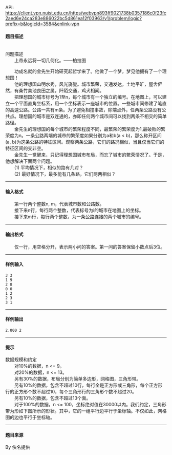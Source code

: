 API: https://client.vpn.nuist.edu.cn/https/webvpn893ff9021738b0357186c0f23fc2aed6e24ca283e886022bc5d861ea12f03963/v1/problem/logic?prefix=b&logicId=3584&enlink-vpn

#### 题目描述

   
问题描述  
　　上帝永远将一切几何化。——柏拉图

　　功成名就的金先生开始研究起哲学来了。他做了一个梦，梦见他拥有了一个理想国！  
　　他的理想国山明水秀，风光旖旎。城市繁荣，交通发达。土地平旷，屋舍俨然，有桑竹美池良田之属，阡陌交通，鸡犬相闻。  
　　把理想国的城市标号为1至n，每个城市有一个独立的编号。在地图上，可以建立一个平面直角坐标系，用一个坐标表示一座城市的位置。一些城市间修建了笔直的高速公路。公路一共有m条。为了避免相撞事故，除端点外，任两条公路没有公共点。理想国的城市是双连通的，亦即任何两个城市间可以找到两条不相交的简单路径。  
　　金先生的理想国的每个城市的繁荣程度不同，最繁荣的繁荣度为1,最破败的繁荣度为n。一条公路两端的城市的繁荣度如果分别为a和b(a < b)，那么称开区间(a, b)为这条公路的特征区间。观察两条公路，它们的路况相似，当且仅当它们的特征区间的交非空。  
　　金先生一觉醒来，只记得理想国城市布局，而忘了城市的繁荣情况了。于是，他想解决下面两个问题。  
　　(1) 平均情况下，相似的路有几对？  
　　(2) 最好情况下，最多能有几条路，它们两两相似？  

---

#### 输入格式

　　第一行两个整数n, m，代表城市数和公路数。  
　　接下来n行，每行两个整数，代表标号为i的城市在地图上的坐标。  
　　接下来m行，每行两个整数，为一条公路连接的两个城市的编号。  

---

#### 输出格式

　　仅一行，用空格分开，表示两小问的答案。第一问的答案保留小数点后3位。  

---

#### 样例输入
```
3 3
1 9
2 8
0 0
1 2
2 3
3 1

```

---

#### 样例输出
```
2.000 2

```

---

#### 提示

数据规模和约定  
　　对10%的数据，n <= 9。  
　　对20%的数据，n <= 13。  
　　另有30%的数据，布局分别为简单多边形，网格图，三角形带。  
　　另有10%的数据，包含不超过10行，每行全是正方形或三角形，每个正方形行的正方形个数不超过10，每个三角形行的三角形个数不超过20。  
　　另有10%的数据，包含不超过13个面。  
　　对于100%的数据，n <= 100，坐标绝对值在30000以内。我们约定，三角形带为形如下图所示的形状。其中，它的一组平行边平行于坐标轴。不仅如此，网格图的边也平行于坐标轴。  

---

#### 题目来源

By 佚名提供